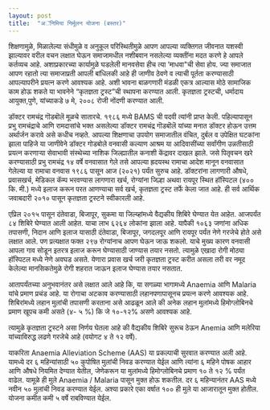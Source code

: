 ```yaml
---
layout: post
title:  "अॅनिमिया निर्मूलन योजना (बस्तर)"
---
```


शिक्षणामुळे, मिळालेल्या संधीमुळे व अनुकूल परिस्थितीमुळे आपण आपल्या व्यक्तिगत जीवनात यशस्वी झाल्यावर वरील वचन लक्षात घेऊन समाजामधील नशीबवान नसलेल्या व्यक्तींना मदत करणे हे आपले कर्तव्यच आहे. अशाप्रकारच्या कार्यामुळे घडलेली मानवसेवा हीच त्या ’माधवा"ची सेवा होय. ज्या समाजात आपण रहातो त्या समाजाप्रती आपली बांधिलकी आहे ही जाणीव ठेवणे व त्याची पूर्तता करण्यासाठी आपल्यापरीने प्रयत्न करणे आवश्यक आहे. अशी भावना बाळगणारी मंडळी एकत्र आल्यास मोठे सामाजिक काम होऊ शकते या भावनेने “कृतज्ञता ट्रस्ट”ची स्थापना करण्यात आली. कृतज्ञता ट्रस्टची, धर्मादाय आयुक्त,पुणे, यांच्याकडे ७ मे, २००८ रोजी नोंदणी करण्यात आली.
 
डॉक्टर रामचंद्र गॊडबॊलॆ मूळचे सातारचे. १९८६ मध्ये BAMS ची पदवी त्यांनी प्राप्त केली. पहिल्यापासून प्रभु रामचंद्राचे आणि रामदासांचे  भक्त असलेल्या डॉक्टर रामचंद्र गॊडबॊलॆ यांच्या मनात डॉक्टर होऊन उत्तम अर्थार्जन करावे असे कधीच नव्हते. आपल्या शिक्षणाचा उपयोग समाजातील वंचित, दुर्बल व उपेक्षित घटकांना झाला पाहिजे या जाणीवेने डॉक्टर गोडबोले वनवासी कल्याण आश्रम या आदिवासींच्या सर्वांगीण उन्नतीसाठी प्रयत्न करणार्‍या सेवाभावी संस्थेच्या नाशिक जिल्ह्यातील कनाशी केंद्रावर दाखल झाले. जसे पितृवचन खरे करण्यासाठी प्रभु रामचंद्र १४ वर्षे वनवासात गेले तसे आपल्या ह्रदयस्थ रामाचा आदेश मानून वनवासात गेलेल्या या रामाचा वनवास १९८६ पासून आज (२०२१) पर्यंत सुरुच आहे. ‍डॉक्टरांना लागणारी औषधे, प्रवासखर्च, मेडिकल कॅम्प भरवण्यास लागणारा खर्च, रोग्यांना जिल्हा अथवा रायपूर स्थित हॉस्पिटल (४०० कि. मी.) मध्ये इलाज करून परत आणण्याचा सर्व खर्च, कृतज्ञता ट्रस्ट तर्फे केला जात आहे. ही सर्व आर्थिक जवाबदारी २०१० पासून कृतज्ञता ट्रस्टने स्वीकारली आहे.
 
एप्रिल २०१५ पासून दंतेवाडा, बिजापूर, सुकमा या जिल्य्हांमध्ये वैद्यकीय शिबिरे घेण्यात येत आहेत. आजपर्यंत ८४ शिबिरे घेण्यात आली आहेत. याचा लाभ ६२६४ लोकांना झाला आहे. यापैकी १०६३ जणांना अधिक तपासणी, निदान आणि इलाज यासाठी दंतेवाडा, बिजापूर, जगदलपूर आणि रायपूर पर्यंत नेणे गरजेचे होते असे लक्षात आले. पण प्रत्यक्षात फक्त २९७ रोग्यांनाच आपण घेऊन जाऊ शकलो. याचे मुख्य कारण वनवासी आपला गाव सोडून इतरत्र इलाज करून घेण्यासाठी  जाण्यास तयार नसतो. त्यामुळे एखादा रोगी मोठ्या हॉस्पिटल मध्ये नेणे अवघड असते. येणारा प्रवास खर्च जरी कृतज्ञता ट्रस्ट करीत असला तरी वर नमूद केलेल्या मानसिकतेमुळे रोगी शहरात जाऊन इलाज घेण्यास तयार नसतात.

आतापर्यंतच्या अनुभवानंतर असे लक्षात आले आहे कि, या सगळ्या भागामध्ये Anaemia आणि Malaria  यांचे प्रमाण प्रचंड आहे. या रोगाचा अटकाव करण्यासाठी लहानपणापासूनच प्रयत्न करणे आवश्यक आहे. शिबिरांमध्ये लहान मुलांची तपासणी करताना असे आढळून आले की अनेक लहान मुलांमध्ये हिमोग्लोबिनचे प्रमाण खूपच कमी असते (४- ५ %) कि जे १०-१२% असणे आवश्यक आहे.
 
त्यामुळे कृतज्ञता ट्रस्टने असा निर्णय घेतला आहे की वैद्यकीय शिबिरे सुरूच ठेऊन Anemia आणि मलेरिया यांच्याविरुद्ध लढणे गरजेचे आहे (वयोगट ४ ते १२ वर्षे).
 
याकरिता Anaemia Alleviation Scheme (AAS) या प्रकल्पाची सुरवात करण्यात अली आहे. यामध्ये दर ६ महिन्यांसाठी ५० कुपोषित मुलांची निवड करण्यात येईल  आणि त्यांना ६ महिने पोषक आहार आणि औषधे नियमित देण्यात येतील, जेणेकरून या मुलांमध्ये हिमोग्लोबिनचे प्रमाण १० ते १२ % पर्यंत वाढेल. यामूळे ही मुले Anaemia / Malaria पासून मुक्त होऊ शकतील. दर ६ महिन्यानंतर AAS  मध्ये  नवीन ५० मुलांची निवड करण्यात येईल. अश्या प्रकारे एका वर्षात १०० ही मुले या आजारातून मुक्त होतील.  योजना कमीत कमी ५ वर्षे राबविण्यात येईल.